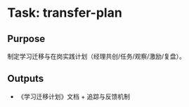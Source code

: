 # Task: transfer-plan

## Purpose

制定学习迁移与在岗实践计划（经理共创/任务/观察/激励/复盘）。

## Outputs

- 《学习迁移计划》文档 + 追踪与反馈机制
